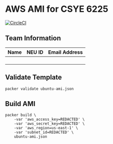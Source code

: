 # AWS AMI for CSYE 6225

[![CircleCI](https://circleci.com/gh/tejasparikh/csye6225-spring2019-ami.svg?style=svg)](https://circleci.com/gh/tejasparikh/csye6225-spring2019-ami)

## Team Information

| Name | NEU ID | Email Address |
| --- | --- | --- |
| | | |
| | | |
| | | |
| | | |

## Validate Template

```
packer validate ubuntu-ami.json
```

## Build AMI

```
packer build \
    -var 'aws_access_key=REDACTED' \
    -var 'aws_secret_key=REDACTED' \
    -var 'aws_region=us-east-1' \
    -var 'subnet_id=REDACTED' \
    ubuntu-ami.json
```
